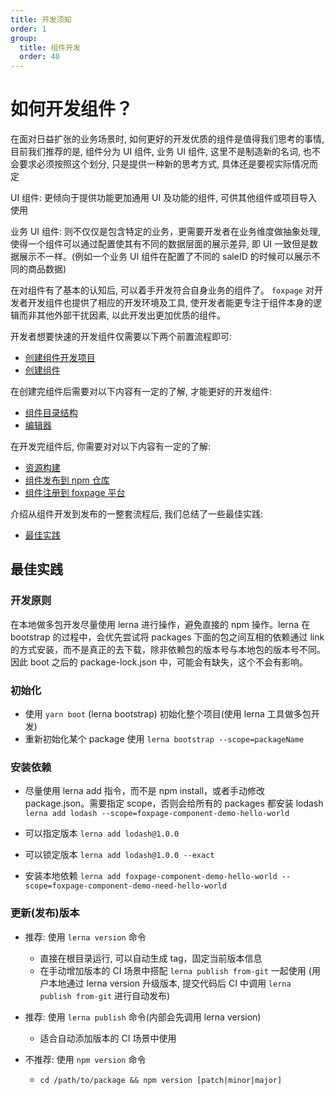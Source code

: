 ```yaml
---
title: 开发须知
order: 1
group:
  title: 组件开发
  order: 40
---
```


# 如何开发组件？

在面对日益扩张的业务场景时, 如何更好的开发优质的组件是值得我们思考的事情, 目前我们推荐的是, 组件分为 UI 组件, 业务 UI 组件, 这里不是制造新的名词, 也不会要求必须按照这个划分, 只是提供一种新的思考方式, 具体还是要视实际情况而定

UI 组件: 更倾向于提供功能更加通用 UI 及功能的组件, 可供其他组件或项目导入使用

业务 UI 组件: 则不仅仅是包含特定的业务，更需要开发者在业务维度做抽象处理, 使得一个组件可以通过配置使其有不同的数据层面的展示差异, 即 UI 一致但是数据展示不一样。(例如一个业务 UI 组件在配置了不同的 saleID 的时候可以展示不同的商品数据)

在对组件有了基本的认知后, 可以着手开发符合自身业务的组件了。 `foxpage` 对开发者开发组件也提供了相应的开发环境及工具, 使开发者能更专注于组件本身的逻辑而非其他外部干扰因素, 以此开发出更加优质的组件。

开发者想要快速的开发组件仅需要以下两个前置流程即可:

- [创建组件开发项目](/developer/component/create-cmpt#创建组件开发项目)
- [创建组件](/developer/component/create-cmpt#创建组件)

在创建完组件后需要对以下内容有一定的了解, 才能更好的开发组件:

- [组件目录结构](/developer/component/create-cmpt#项目结构)
- [编辑器](/developer/component/cmpt-editor#编辑器样例)

在开发完组件后, 你需要对对以下内容有一定的了解:

- [资源构建](/developer/component/create-cmpt#资源构建)
- [组件发布到 npm 仓库](/developer/component/create-cmpt#组件发布到-npm-仓库)
- [组件注册到 foxpage 平台](/developer/component/register)

介绍从组件开发到发布的一整套流程后, 我们总结了一些最佳实践:

- [最佳实践](/developer/component/basic-cmpt#最佳实践)

## 最佳实践

### 开发原则

在本地做多包开发尽量使用 lerna 进行操作，避免直接的 npm 操作。lerna 在 bootstrap 的过程中，会优先尝试将 packages 下面的包之间互相的依赖通过 link 的方式安装，而不是真正的去下载，除非依赖包的版本号与本地包的版本号不同。因此 boot 之后的 package-lock.json 中，可能会有缺失，这个不会有影响。

### 初始化

- 使用 `yarn boot` (lerna bootstrap) 初始化整个项目(使用 lerna 工具做多包开发)
- 重新初始化某个 package 使用 `lerna bootstrap --scope=packageName`

### 安装依赖

- 尽量使用 lerna add 指令，而不是 npm install，或者手动修改 package.json。需要指定 scope，否则会给所有的 packages 都安装 lodash
  `lerna add lodash --scope=foxpage-component-demo-hello-world`

- 可以指定版本
  `lerna add lodash@1.0.0`

- 可以锁定版本
  `lerna add lodash@1.0.0 --exact`

- 安装本地依赖
  `lerna add foxpage-component-demo-hello-world --scope=foxpage-component-demo-need-hello-world`

### 更新(发布)版本

- 推荐: 使用 `lerna version` 命令

  - 直接在根目录运行, 可以自动生成 tag，固定当前版本信息
  - 在手动增加版本的 CI 场景中搭配 `lerna publish from-git` 一起使用 (用户本地通过 lerna version 升级版本, 提交代码后 CI 中调用 `lerna publish from-git` 进行自动发布)

- 推荐: 使用 `lerna publish` 命令(内部会先调用 lerna version)

  - 适合自动添加版本的 CI 场景中使用

- 不推荐: 使用 `npm version` 命令
  - `cd /path/to/package && npm version [patch|minor|major]`

